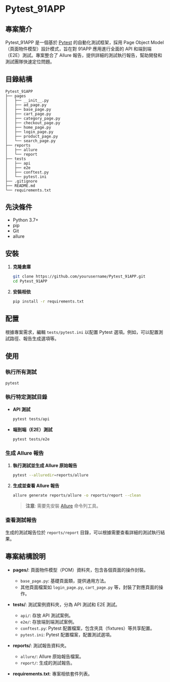 # Pytest_91APP

## 專案簡介

Pytest_91APP 是一個基於 [Pytest](https://docs.pytest.org/) 的自動化測試框架，採用 Page Object Model（頁面物件模型）設計模式，旨在對 91APP 應用進行全面的 API 和端到端（E2E）測試。專案整合了 Allure 報告，提供詳細的測試執行報告，幫助開發和測試團隊快速定位問題。

## 目錄結構

```
Pytest_91APP
├── pages
│   ├── __init__.py
│   ├── ad_page.py
│   ├── base_page.py
│   ├── cart_page.py
│   ├── category_page.py
│   ├── checkout_page.py
│   ├── home_page.py
│   ├── login_page.py
│   ├── product_page.py
│   └── search_page.py
├── reports
│   ├── allure
│   └── report
├── tests
│   ├── api
│   ├── e2e
│   ├── conftest.py
│   └── pytest.ini
├── .gitignore
├── README.md
└── requirements.txt
```

## 先決條件

- Python 3.7+
- pip
- Git
- allure

## 安裝

1. **克隆倉庫**

   ```bash
   git clone https://github.com/yourusername/Pytest_91APP.git
   cd Pytest_91APP
   ```

2. **安裝相依**

   ```bash
   pip install -r requirements.txt
   ```

## 配置

根據專案需求，編輯 `tests/pytest.ini` 以配置 Pytest 選項。例如，可以配置測試路徑、報告生成選項等。

## 使用

### 執行所有測試

```bash
pytest
```

### 執行特定測試目錄

- **API 測試**

  ```bash
  pytest tests/api
  ```

- **端到端（E2E）測試**

  ```bash
  pytest tests/e2e
  ```

### 生成 Allure 報告

1. **執行測試並生成 Allure 原始報告**

   ```bash
   pytest --alluredir=reports/allure
   ```

2. **生成並查看 Allure 報告**

   ```bash
   allure generate reports/allure -o reports/report --clean
   ```

   > **注意**: 需要先安裝 [Allure](https://docs.qameta.io/allure/#_installing_a_commandline) 命令列工具。

### 查看測試報告

生成的測試報告位於 `reports/report` 目錄，可以根據需要查看詳細的測試執行結果。

## 專案結構說明

- **pages/**: 頁面物件模型（POM）資料夾，包含各個頁面的操作封裝。
  - `base_page.py`: 基礎頁面類，提供通用方法。
  - 其他頁面檔案如 `login_page.py`, `cart_page.py` 等，封裝了對應頁面的操作。
  
- **tests/**: 測試案例資料夾，分為 API 測試和 E2E 測試。
  - `api/`: 存放 API 測試案例。
  - `e2e/`: 存放端到端測試案例。
  - `conftest.py`: Pytest 配置檔案，包含夾具（fixtures）等共享配置。
  - `pytest.ini`: Pytest 配置檔案，配置測試選項。
  
- **reports/**: 測試報告資料夾。
  - `allure/`: Allure 原始報告檔案。
  - `report/`: 生成的測試報告。
  
- **requirements.txt**: 專案相依套件列表。

